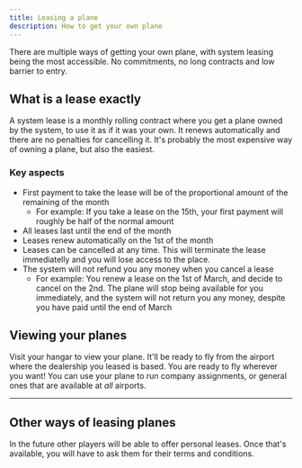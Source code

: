 ```yaml
---
title: Leasing a plane
description: How to get your own plane
---
```


There are multiple ways of getting your own plane, with system leasing being the most accessible. No commitments, no long contracts and low barrier to entry.

## What is a lease exactly

A system lease is a monthly rolling contract where you get a plane owned by the system, to use it as if it was your own. It renews automatically and there are no penalties for cancelling it. It's probably the most expensive way of owning a plane, but also the easiest.

### Key aspects

- First payment to take the lease will be of the proportional amount of the remaining of the month
  - For example: If you take a lease on the 15th, your first payment will roughly be half of the normal amount
- All leases last until the end of the month
- Leases renew automatically on the 1st of the month
- Leases can be cancelled at any time. This will terminate the lease immediatelly and you will lose access to the place.
- The system will not refund you any money when you cancel a lease
  - For example: You renew a lease on the 1st of March, and decide to cancel on the 2nd. The plane will stop being available for you immediately, and the system will not return you any money, despite you have paid until the end of March

## Viewing your planes

Visit your hangar to view your plane. It'll be ready to fly from the airport where the dealership you leased is based. You are ready to fly wherever you want! You can use your plane to run company assignments, or general ones that are available at _all_ airports.

---

## Other ways of leasing planes

In the future other players will be able to offer personal leases. Once that's available, you will have to ask them for their terms and conditions.
